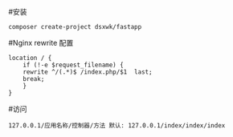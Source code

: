 #安装
````
composer create-project dsxwk/fastapp
````

#Nginx rewrite 配置
````
location / {
    if (!-e $request_filename) {
    rewrite ^/(.*)$ /index.php/$1  last;
    break;
    }
}
````

#访问
````
127.0.0.1/应用名称/控制器/方法 默认: 127.0.0.1/index/index/index
````